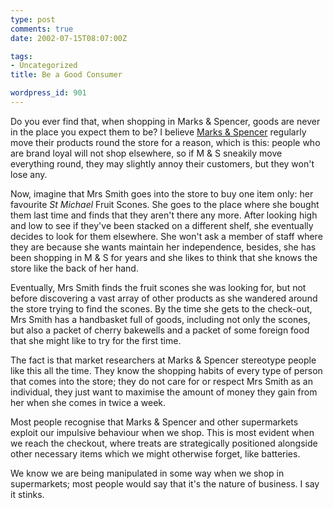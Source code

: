 ```yaml
---
type: post
comments: true
date: 2002-07-15T08:07:00Z

tags:
- Uncategorized
title: Be a Good Consumer

wordpress_id: 901
---
```


Do you ever find that, when shopping in Marks & Spencer, goods are never in the place you expect them to be? I believe [Marks & Spencer](http://www.marksandspencer.com/) regularly move their products round the store for a reason, which is this: people who are brand loyal will not shop elsewhere, so if M & S sneakily move everything round, they may slightly annoy their customers, but they won't lose any. 


	

Now, imagine that Mrs Smith goes into the store to buy one item only: her favourite _St Michael_ Fruit Scones. She goes to the place where she bought them last time and finds that they aren't there any more. After looking high and low to see if they've been stacked on a different shelf, she eventually decides to look for them elsewhere. She won't ask a member of staff where they are because she wants maintain her independence, besides, she has been shopping in M & S for years and she likes to think that she knows the store like the back of her hand. 


	

Eventually, Mrs Smith finds the fruit scones she was looking for, but not before discovering a vast array of other products as she wandered around the store trying to find the scones. By the time she gets to the check-out, Mrs Smith has a handbasket full of goods, including not only the scones, but also a packet of cherry bakewells and a packet of some foreign food that she might like to try for the first time. 


	

The fact is that market researchers at Marks & Spencer stereotype people like this all the time. They know the shopping habits of every type of person that comes into the store; they do not care for or respect Mrs Smith as an individual, they just want to maximise the amount of money they gain from her when she comes in twice a week. 


	

Most people recognise that Marks & Spencer and other supermarkets exploit our impulsive behaviour when we shop. This is most evident when we reach the checkout, where treats are strategically positioned alongside other necessary items which we might otherwise forget, like batteries. 


	

We know we are being manipulated in some way when we shop in supermarkets; most people would say that it's the nature of business. I say it stinks.
